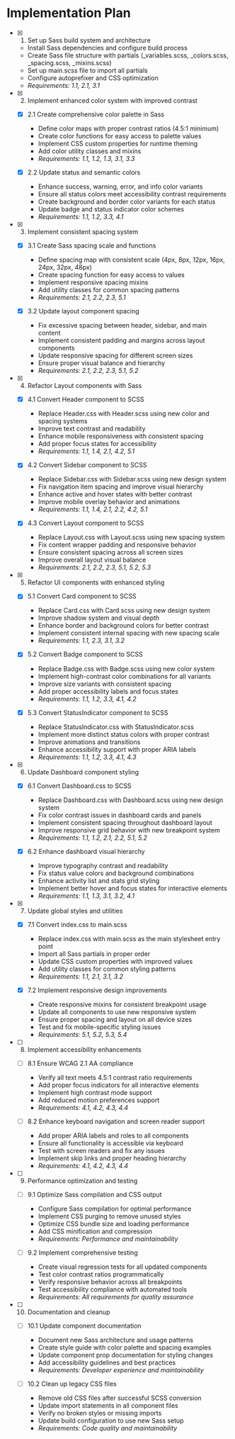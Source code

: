 # Implementation Plan

- [x] 1. Set up Sass build system and architecture





  - Install Sass dependencies and configure build process
  - Create Sass file structure with partials (_variables.scss, _colors.scss, _spacing.scss, _mixins.scss)
  - Set up main.scss file to import all partials
  - Configure autoprefixer and CSS optimization
  - _Requirements: 1.1, 2.1, 3.1_

- [x] 2. Implement enhanced color system with improved contrast




  - [x] 2.1 Create comprehensive color palette in Sass


    - Define color maps with proper contrast ratios (4.5:1 minimum)
    - Create color functions for easy access to palette values
    - Implement CSS custom properties for runtime theming
    - Add color utility classes and mixins
    - _Requirements: 1.1, 1.2, 1.3, 3.1, 3.3_


  - [x] 2.2 Update status and semantic colors

    - Enhance success, warning, error, and info color variants
    - Ensure all status colors meet accessibility contrast requirements
    - Create background and border color variants for each status
    - Update badge and status indicator color schemes
    - _Requirements: 1.1, 1.2, 3.3, 4.1_

- [x] 3. Implement consistent spacing system










  - [x] 3.1 Create Sass spacing scale and functions








    - Define spacing map with consistent scale (4px, 8px, 12px, 16px, 24px, 32px, 48px)
    - Create spacing function for easy access to values
    - Implement responsive spacing mixins
    - Add utility classes for common spacing patterns
    - _Requirements: 2.1, 2.2, 2.3, 5.1_


  - [x] 3.2 Update layout component spacing



    - Fix excessive spacing between header, sidebar, and main content
    - Implement consistent padding and margins across layout components
    - Update responsive spacing for different screen sizes
    - Ensure proper visual balance and hierarchy
    - _Requirements: 2.1, 2.2, 2.3, 5.1, 5.2_



- [x] 4. Refactor Layout components with Sass



  - [x] 4.1 Convert Header component to SCSS

    - Replace Header.css with Header.scss using new color and spacing systems
    - Improve text contrast and readability
    - Enhance mobile responsiveness with consistent spacing
    - Add proper focus states for accessibility
    - _Requirements: 1.1, 1.4, 2.1, 4.2, 5.1_


  - [x] 4.2 Convert Sidebar component to SCSS

    - Replace Sidebar.css with Sidebar.scss using new design system
    - Fix navigation item spacing and improve visual hierarchy
    - Enhance active and hover states with better contrast
    - Improve mobile overlay behavior and animations
    - _Requirements: 1.1, 1.4, 2.1, 2.2, 4.2, 5.1_

  - [x] 4.3 Convert Layout component to SCSS


    - Replace Layout.css with Layout.scss using new spacing system
    - Fix content wrapper padding and responsive behavior
    - Ensure consistent spacing across all screen sizes
    - Improve overall layout visual balance
    - _Requirements: 2.1, 2.2, 2.3, 5.1, 5.2, 5.3_

- [x] 5. Refactor UI components with enhanced styling





  - [x] 5.1 Convert Card component to SCSS


    - Replace Card.css with Card.scss using new design system
    - Improve shadow system and visual depth
    - Enhance border and background colors for better contrast
    - Implement consistent internal spacing with new spacing scale
    - _Requirements: 1.1, 2.3, 3.1, 3.2_

  - [x] 5.2 Convert Badge component to SCSS


    - Replace Badge.css with Badge.scss using new color system
    - Implement high-contrast color combinations for all variants
    - Improve size variants with consistent spacing
    - Add proper accessibility labels and focus states
    - _Requirements: 1.1, 1.2, 3.3, 4.1, 4.2_



  - [x] 5.3 Convert StatusIndicator component to SCSS





    - Replace StatusIndicator.css with StatusIndicator.scss
    - Implement more distinct status colors with proper contrast
    - Improve animations and transitions
    - Enhance accessibility support with proper ARIA labels
    - _Requirements: 1.1, 1.2, 3.3, 4.1, 4.3_

- [x] 6. Update Dashboard component styling





  - [x] 6.1 Convert Dashboard.css to SCSS


    - Replace Dashboard.css with Dashboard.scss using new design system
    - Fix color contrast issues in dashboard cards and panels
    - Implement consistent spacing throughout dashboard layout
    - Improve responsive grid behavior with new breakpoint system
    - _Requirements: 1.1, 1.2, 2.1, 2.2, 5.1, 5.2_



  - [x] 6.2 Enhance dashboard visual hierarchy





    - Improve typography contrast and readability
    - Fix status value colors and background combinations
    - Enhance activity list and stats grid styling
    - Implement better hover and focus states for interactive elements
    - _Requirements: 1.1, 1.3, 3.1, 3.2, 4.1_

- [x] 7. Update global styles and utilities





  - [x] 7.1 Convert index.css to main.scss


    - Replace index.css with main.scss as the main stylesheet entry point
    - Import all Sass partials in proper order
    - Update CSS custom properties with improved values
    - Add utility classes for common styling patterns
    - _Requirements: 1.1, 2.1, 3.1, 3.2_



  - [x] 7.2 Implement responsive design improvements



    - Create responsive mixins for consistent breakpoint usage
    - Update all components to use new responsive system
    - Ensure proper spacing and layout on all device sizes
    - Test and fix mobile-specific styling issues
    - _Requirements: 5.1, 5.2, 5.3, 5.4_

- [ ] 8. Implement accessibility enhancements
  - [ ] 8.1 Ensure WCAG 2.1 AA compliance
    - Verify all text meets 4.5:1 contrast ratio requirements
    - Add proper focus indicators for all interactive elements
    - Implement high contrast mode support
    - Add reduced motion preferences support
    - _Requirements: 4.1, 4.2, 4.3, 4.4_

  - [ ] 8.2 Enhance keyboard navigation and screen reader support
    - Add proper ARIA labels and roles to all components
    - Ensure all functionality is accessible via keyboard
    - Test with screen readers and fix any issues
    - Implement skip links and proper heading hierarchy
    - _Requirements: 4.1, 4.2, 4.3, 4.4_

- [ ] 9. Performance optimization and testing
  - [ ] 9.1 Optimize Sass compilation and CSS output
    - Configure Sass compilation for optimal performance
    - Implement CSS purging to remove unused styles
    - Optimize CSS bundle size and loading performance
    - Add CSS minification and compression
    - _Requirements: Performance and maintainability_

  - [ ] 9.2 Implement comprehensive testing
    - Create visual regression tests for all updated components
    - Test color contrast ratios programmatically
    - Verify responsive behavior across all breakpoints
    - Test accessibility compliance with automated tools
    - _Requirements: All requirements for quality assurance_

- [ ] 10. Documentation and cleanup
  - [ ] 10.1 Update component documentation
    - Document new Sass architecture and usage patterns
    - Create style guide with color palette and spacing examples
    - Update component prop documentation for styling changes
    - Add accessibility guidelines and best practices
    - _Requirements: Developer experience and maintainability_

  - [ ] 10.2 Clean up legacy CSS files



    - Remove old CSS files after successful SCSS conversion
    - Update import statements in all component files
    - Verify no broken styles or missing imports
    - Update build configuration to use new Sass setup
    - _Requirements: Code quality and maintainability_